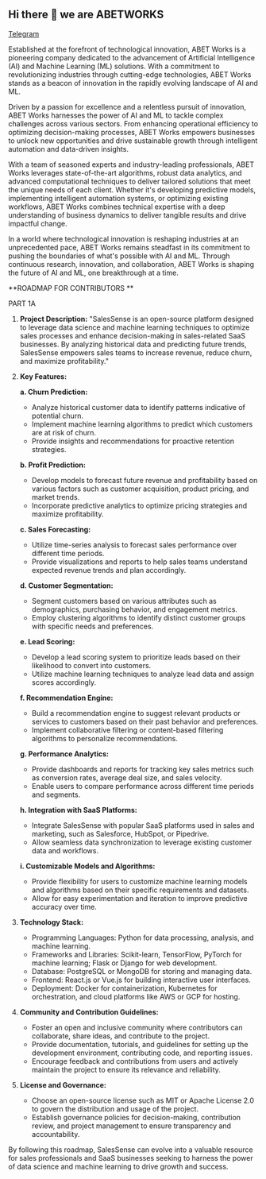 ## Hi there 👋 we are ABETWORKS

[Telegram](https://t.me/abetworks)



Established at the forefront of technological innovation, ABET Works is a pioneering company dedicated to the advancement of Artificial Intelligence (AI) and Machine Learning (ML) solutions. With a commitment to revolutionizing industries through cutting-edge technologies, ABET Works stands as a beacon of innovation in the rapidly evolving landscape of AI and ML.

Driven by a passion for excellence and a relentless pursuit of innovation, ABET Works harnesses the power of AI and ML to tackle complex challenges across various sectors. From enhancing operational efficiency to optimizing decision-making processes, ABET Works empowers businesses to unlock new opportunities and drive sustainable growth through intelligent automation and data-driven insights.

With a team of seasoned experts and industry-leading professionals, ABET Works leverages state-of-the-art algorithms, robust data analytics, and advanced computational techniques to deliver tailored solutions that meet the unique needs of each client. Whether it's developing predictive models, implementing intelligent automation systems, or optimizing existing workflows, ABET Works combines technical expertise with a deep understanding of business dynamics to deliver tangible results and drive impactful change.

In a world where technological innovation is reshaping industries at an unprecedented pace, ABET Works remains steadfast in its commitment to pushing the boundaries of what's possible with AI and ML. Through continuous research, innovation, and collaboration, ABET Works is shaping the future of AI and ML, one breakthrough at a time.


<!--

**Here are some ideas to get you started:**

🙋‍♀️ A short introduction - what is your organization all about?
🌈 Contribution guidelines - how can the community get involved?
👩‍💻 Useful resources - where can the community find your docs? Is there anything else the community should know?
🍿 Fun facts - what does your team eat for breakfast?
🧙 Remember, you can do mighty things with the power of [Markdown](https://docs.github.com/github/writing-on-github/getting-started-with-writing-and-formatting-on-github/basic-writing-and-formatting-syntax)
-->
**ROADMAP FOR CONTRIBUTORS **

PART 1A

1. **Project Description:**
   "SalesSense is an open-source platform designed to leverage data science and machine learning techniques to optimize sales processes and enhance decision-making in sales-related SaaS businesses. By analyzing historical data and predicting future trends, SalesSense empowers sales teams to increase revenue, reduce churn, and maximize profitability."

2. **Key Features:**

   **a. Churn Prediction:**
      - Analyze historical customer data to identify patterns indicative of potential churn.
      - Implement machine learning algorithms to predict which customers are at risk of churn.
      - Provide insights and recommendations for proactive retention strategies.

   **b. Profit Prediction:**
      - Develop models to forecast future revenue and profitability based on various factors such as customer acquisition, product pricing, and market trends.
      - Incorporate predictive analytics to optimize pricing strategies and maximize profitability.

   **c. Sales Forecasting:**
      - Utilize time-series analysis to forecast sales performance over different time periods.
      - Provide visualizations and reports to help sales teams understand expected revenue trends and plan accordingly.

   **d. Customer Segmentation:**
      - Segment customers based on various attributes such as demographics, purchasing behavior, and engagement metrics.
      - Employ clustering algorithms to identify distinct customer groups with specific needs and preferences.

   **e. Lead Scoring:**
      - Develop a lead scoring system to prioritize leads based on their likelihood to convert into customers.
      - Utilize machine learning techniques to analyze lead data and assign scores accordingly.

   **f. Recommendation Engine:**
      - Build a recommendation engine to suggest relevant products or services to customers based on their past behavior and preferences.
      - Implement collaborative filtering or content-based filtering algorithms to personalize recommendations.

   **g. Performance Analytics:**
      - Provide dashboards and reports for tracking key sales metrics such as conversion rates, average deal size, and sales velocity.
      - Enable users to compare performance across different time periods and segments.

   **h. Integration with SaaS Platforms:**
      - Integrate SalesSense with popular SaaS platforms used in sales and marketing, such as Salesforce, HubSpot, or Pipedrive.
      - Allow seamless data synchronization to leverage existing customer data and workflows.

   **i. Customizable Models and Algorithms:**
      - Provide flexibility for users to customize machine learning models and algorithms based on their specific requirements and datasets.
      - Allow for easy experimentation and iteration to improve predictive accuracy over time.

3. **Technology Stack:**
   - Programming Languages: Python for data processing, analysis, and machine learning.
   - Frameworks and Libraries: Scikit-learn, TensorFlow, PyTorch for machine learning; Flask or Django for web development.
   - Database: PostgreSQL or MongoDB for storing and managing data.
   - Frontend: React.js or Vue.js for building interactive user interfaces.
   - Deployment: Docker for containerization, Kubernetes for orchestration, and cloud platforms like AWS or GCP for hosting.

4. **Community and Contribution Guidelines:**
   - Foster an open and inclusive community where contributors can collaborate, share ideas, and contribute to the project.
   - Provide documentation, tutorials, and guidelines for setting up the development environment, contributing code, and reporting issues.
   - Encourage feedback and contributions from users and actively maintain the project to ensure its relevance and reliability.

5. **License and Governance:**
   - Choose an open-source license such as MIT or Apache License 2.0 to govern the distribution and usage of the project.
   - Establish governance policies for decision-making, contribution review, and project management to ensure transparency and accountability.

By following this roadmap, SalesSense can evolve into a valuable resource for sales professionals and SaaS businesses seeking to harness the power of data science and machine learning to drive growth and success.
